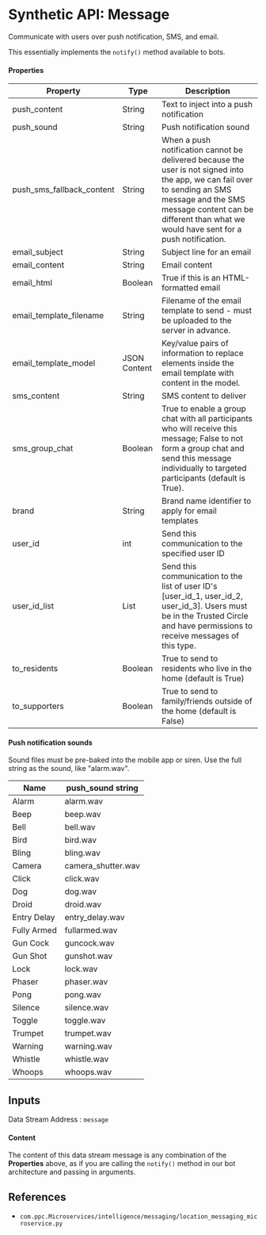 # Synthetic API: Message

Communicate with users over push notification, SMS, and email.

This essentially implements the `notify()` method available to bots.

#### Properties
| Property | Type | Description |
| -------- | ---- | ----------- |
| push_content | String | Text to inject into a push notification |
| push_sound | String | Push notification sound |
| push_sms_fallback_content | String | When a push notification cannot be delivered because the user is not signed into the app, we can fail over to sending an SMS message and the SMS message content can be different than what we would have sent for a push notification. |
| email_subject | String | Subject line for an email | 
| email_content | String | Email content |
| email_html | Boolean | True if this is an HTML-formatted email |
| email_template_filename | String | Filename of the email template to send - must be uploaded to the server in advance. |
| email_template_model | JSON Content | Key/value pairs of information to replace elements inside the email template with content in the model. |
| sms_content | String | SMS content to deliver |
| sms_group_chat | Boolean | True to enable a group chat with all participants who will receive this message; False to not form a group chat and send this message individually to targeted participants (default is True). |
| brand | String | Brand name identifier to apply for email templates |
| user_id | int | Send this communication to the specified user ID |
| user_id_list | List | Send this communication to the list of user ID's [user_id_1, user_id_2, user_id_3]. Users must be in the Trusted Circle and have permissions to receive messages of this type. |
| to_residents | Boolean | True to send to residents who live in the home (default is True) |
| to_supporters | Boolean | True to send to family/friends outside of the home (default is False) |


#### Push notification sounds
Sound files must be pre-baked into the mobile app or siren. Use the full string as the sound, like "alarm.wav".

| Name | push_sound string |
| ---- | ---------- |
| Alarm | alarm.wav |
| Beep | beep.wav |
| Bell | bell.wav |
| Bird | bird.wav |
| Bling | bling.wav |
| Camera | camera_shutter.wav |
| Click | click.wav |
| Dog | dog.wav |
| Droid | droid.wav |
| Entry Delay | entry_delay.wav |
| Fully Armed | fullarmed.wav |
| Gun Cock | guncock.wav |
| Gun Shot | gunshot.wav |
| Lock | lock.wav |
| Phaser | phaser.wav |
| Pong | pong.wav |
| Silence | silence.wav |
| Toggle | toggle.wav |
| Trumpet | trumpet.wav |
| Warning | warning.wav |
| Whistle | whistle.wav |
| Whoops | whoops.wav |

## Inputs

Data Stream Address : `message`

#### Content

The content of this data stream message is any combination of the **Properties** above, as if you are calling the `notify()` method in our bot architecture and passing in arguments.

## References
* `com.ppc.Microservices/intelligence/messaging/location_messaging_microservice.py`
